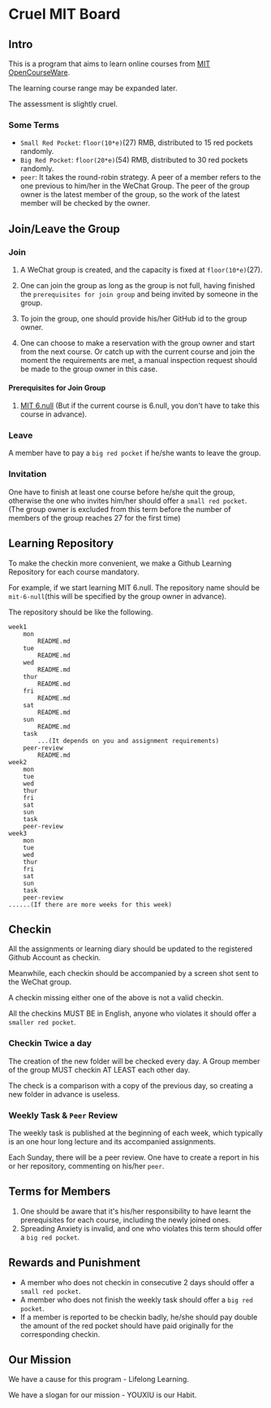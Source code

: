 # Cruel  MIT Board

## Intro
This is a program that aims to learn online courses from [MIT OpenCourseWare](https://ocw.mit.edu/index.htm).

The learning course range may be expanded later.

The assessment is slightly cruel.

### Some Terms
- `Small Red Pocket`: `floor(10*e)`(27) RMB, distributed to 15 red pockets randomly.
- `Big Red Pocket`: `floor(20*e)`(54) RMB, distributed to 30 red pockets randomly.
- `peer`: It takes the round-robin strategy. A peer of a member refers to the one previous to him/her in the WeChat Group. The peer of the group owner is the latest member of the group, so the work of the latest member will be checked by the owner.


## Join/Leave the Group

### Join
1. A WeChat group is created, and the capacity is fixed at `floor(10*e)`(27).

2. One can join the group as long as the group is not full, having finished the `prerequisites for join group` and being invited by someone in the group.

3. To join the group, one should provide his/her GitHub id to the group owner.

4. One can choose to make a reservation with the group owner and start from the next course. Or catch up with the current course and join the moment the requirements are met, a manual inspection request should be made to the group owner in this case.

#### Prerequisites for Join Group
1. [MIT 6.null](https://missing.csail.mit.edu/) (But if the current course is 6.null, you don't have to take this course in advance).

### Leave

A member have to pay a `big red pocket` if he/she wants to leave the group.

### Invitation

One have to finish at least one course before he/she quit the group, otherwise the one who invites him/her should offer a `small red pocket`. (The group owner is excluded from this term before the number of members of the group reaches 27 for the first time)

## Learning Repository

To make the checkin more convenient, we make a Github Learning Repository for each course mandatory.

For example, if we start learning MIT 6.null. The repository name should be `mit-6-null`(this will be specified by the group owner in advance).
 
 
The repository should be like the following.

```
week1
    mon
        README.md
    tue
        README.md
    wed
        README.md
    thur
        README.md
    fri
        README.md
    sat
        README.md
    sun
        README.md
    task
        ...(It depends on you and assignment requirements)
    peer-review
        README.md
week2
    mon
    tue
    wed
    thur
    fri
    sat
    sun
    task
    peer-review
week3
    mon
    tue
    wed
    thur
    fri
    sat
    sun
    task
    peer-review
......(If there are more weeks for this week)
```
 
## Checkin

All the assignments or learning diary should be updated to the registered Github Account as checkin.

Meanwhile, each checkin should be accompanied by a screen shot sent to the WeChat group.

A checkin missing either one of the above is not a valid checkin. 

All the checkins MUST BE in English, anyone who violates it should offer a `smaller red pocket`.

### Checkin Twice a day

The creation of the new folder will be checked every day. A Group member of the group MUST checkin AT LEAST each other day. 

The check is a comparison with a copy of the previous day, so creating a new folder in advance is useless.

### Weekly Task & `Peer` Review
The weekly task is published at the beginning of each week, which typically is an one hour long lecture and its accompanied assignments. 

Each Sunday, there will be a peer review. One have to create a report in his or her repository, commenting on his/her `peer`.

## Terms for Members

1. One should be aware that it's his/her responsibility to have learnt the prerequisites for each course, including the newly joined ones.
2. Spreading Anxiety is invalid, and one who violates this term should offer a `big red pocket`.

## Rewards and Punishment 
- A member who does not checkin in consecutive 2 days should offer a `small red pocket`.
- A member who does not finish the weekly task should offer a `big red pocket`.
- If a member is reported to be checkin badly, he/she should pay double the amount of the red pocket should have paid originally for the corresponding checkin.

## Our Mission
We have a cause for this program - Lifelong Learning.

We have a slogan for our mission - YOUXIU is our Habit.
